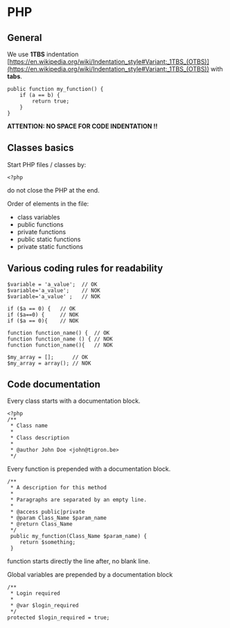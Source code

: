 # PHP
## General
We use **1TBS** indentation [https://en.wikipedia.org/wiki/Indentation_style#Variant:_1TBS_(OTBS)](https://en.wikipedia.org/wiki/Indentation_style#Variant:_1TBS_(OTBS)) with **tabs**.

	public function my_function() {
		if (a == b) {
			return true;
		}
	}

**ATTENTION: NO SPACE FOR CODE INDENTATION !!**

## Classes basics
Start PHP files / classes by:

	<?php

do not close the PHP at the end.

Order of elements in the file:

* class variables
* public functions
* private functions
* public static functions
* private static functions

## Various coding rules for readability

	$variable = 'a_value';  // OK
	$variable='a_value';    // NOK
	$variable='a_value' ;   // NOK
	
	if ($a == 0) {   // OK
	if ($a==0) {     // NOK
	if ($a == 0){    // NOK
	
	function function_name() {  // OK
	function function_name () { // NOK
	function function_name(){   // NOK
	
	$my_array = [];      // OK
	$my_array = array(); // NOK

## Code documentation
Every class starts with a documentation block.

	<?php
	/**
	 * Class name
	 *
	 * Class description
	 *
	 * @author John Doe <john@tigron.be>
	 */

Every function is prepended with a documentation block.

	/**
	 * A description for this method
	 *
	 * Paragraphs are separated by an empty line.
	 *
	 * @access public|private
	 * @param Class_Name $param_name
	 * @return Class_Name
	 */
	 public my_function(Class_Name $param_name) {
	 	return $something;
	 }

function starts directly the line after, no blank line.

Global variables are prepended by a documentation block

	/**
	 * Login required
	 *
	 * @var $login_required
	 */
	protected $login_required = true;